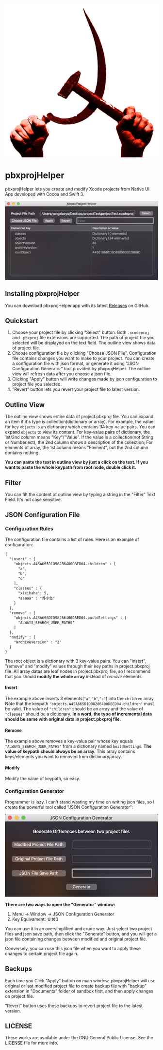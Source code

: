 ![](images/appIcon.png)

# pbxprojHelper 

pbxprojHelper lets you create and modify Xcode projects from Native UI App developed with Cocoa and Swift 3. 

![Main Window](images/MainWindow@2x.png)

## Installing pbxprojHelper

You can download pbxprojHelper.app with its latest [Releases](https://github.com/yulingtianxia/pbxprojHelper/releases) on GitHub.

## Quickstart

1. Choose your project file by clicking "Select" button. Both `.xcodeproj` and `.pbxproj` file extensions are supported. The path of project file you selected will be displayed on the text field. The outline view shows data of project file.
2. Choose configuration file by clicking "Choose JSON File". Configuration file contains changes you want to make to your project. You can create a configuration file with json format, or generate it using "JSON Configuration Generator" tool provided by pbxprojHelper. The outline view will refresh data after you choose a json file.
3. Clicking "Apply" button will write changes made by json configuration to project file you selected.
4. "Revert" button lets you revert your project file to latest version.

## Outline View

The outline view shows entire data of project.pbxproj file. You can expand an item if it's type is collection(dictionary or array). For example, the value for key `objects` is an dictionary which contains 34 key-value pairs. You can expand `objects` to view its content. For key-value pairs of dictionary, the 1st/2nd column means "Key"/"Value". If the value is a collection(not String or Number.ect), the 2nd column shows a description of the collection; For elements of array, the 1st column means "Element", but the 2nd column contains nothing.

**You can paste the text in outline view by just a click on the text. If you want to paste the whole keypath from root node, double click it.**

## Filter

You can filt the content of outline view by typing a string in the "Filter" Text Field. It's not case sensitive.

## JSON Configuration File

### Configuration Rules

The configuration file contains a list of rules. Here is an example of configuration: 

```
{
  "insert" : {
    "objects.A45A665D1D98286400DBED04.children" : [
      "a",
      "b",
      "c"
    ],
    "classes" : {
      "xixihaha": 5,
      "aaaaa" : "养小鱼"
    }
  },
  "remove" : {
    "objects.A45A666D1D98286400DBED04.buildSettings" : [
      "ALWAYS_SEARCH_USER_PATHS"
    ]
  },
  "modify" : {
    "archiveVersion" : "2"
  }
}
```

The root object is a dictionary with 3 key-value pairs. You can "insert", "remove" and "modify" values through their key paths in project.pbxproj file. All array datas are leaf nodes in project.pbxproj file, so I recommend that you should **modify the whole array** instead of *remove* elements. 

#### Insert

The example above inserts 3 elements(`"a"`,`"b"`,`"c"`) into the `children` array. Note that the keypath `"objects.A45A665D1D98286400DBED04.children"` must be valid. The value of `"children"` should be an array and the value of `"classes"` should be a dictionary. **In a word, the type of incremental data should be same with original data in project.pbxproj file.**

#### Remove

The example above removes a key-value pair whose key equals `"ALWAYS_SEARCH_USER_PATHS"` from a dictionary named `buildSettings`. **The value of keypath should always be an array.** This array contains keys/elements you want to removed from dictionary/array.

#### Modify

Modify the value of keypath, so easy.

### Configuration Generator

Programmer is lazy. I can't stand wasting my time on writing json files, so I create the powerful tool called "JSON Configuration Generator":

![JSON Configuration Generator Window](images/GeneratorWindow@2x.png)

**There are two ways to open the "Generator" window:**

1. Menu -> Window -> JSON Configuration Generator
2. Key Equivament: ⇧⌘0

You can use it in an oversimplified and crude way. Just select two project files and json save path, then click the "Generate" button, and you will get a json file containing changes between modified and original project file.

Conversely, you can use this json file when you want to apply these changes to certain project file again.

## Backups

Each time you Click "Apply" button on main window, pbxprojHelper will use original or last modified project file to create backup file with "backup" extension in "Documents" folder of sandbox first, and then apply changes on project file.

"Revert" button uses these backups to revert project file to the latest version.

## LICENSE

These works are available under the GNU General Public License. See the [LICENSE](https://github.com/yulingtianxia/pbxprojHelper/blob/master/LICENSE) file for more info.